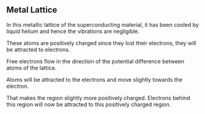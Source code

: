 <!---->
## Metal Lattice
In this metallic lattice of the superconducting material, it has been cooled by liquid helium and hence the vibrations are negligible. 

These atoms are positively charged since they lost their electrons, they will be attracted to electrons.

Free electrons flow in the direction of the potential difference between atoms of the lattice. 

Atoms will be attracted to the electrons and move slightly towards the electron. 

That makes the region slightly more positively charged. Electrons behind this region will now be attracted to this positively charged region.